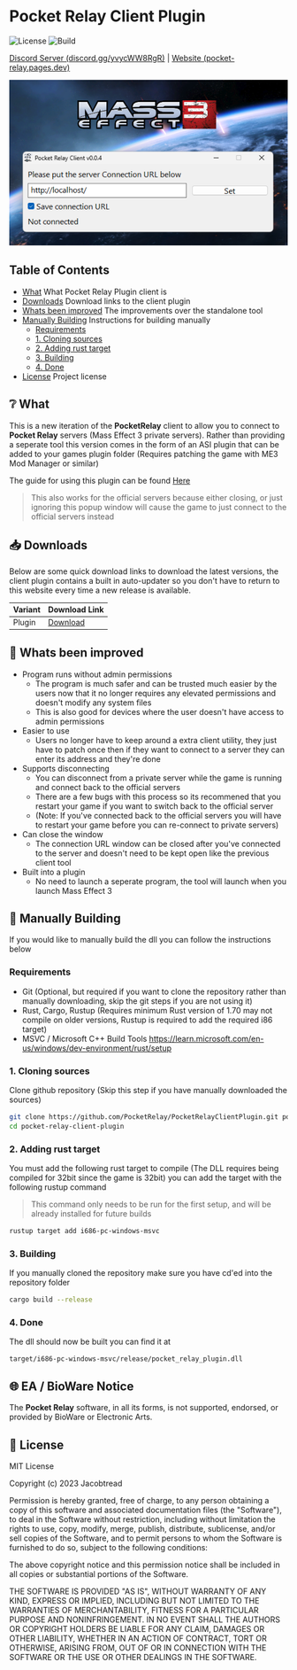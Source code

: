 # Pocket Relay Client Plugin

![License](https://img.shields.io/github/license/PocketRelay/EmbeddedClient?style=for-the-badge)
![Build](https://img.shields.io/github/actions/workflow/status/PocketRelay/PocketRelayClientPlugin/build.yml?style=for-the-badge)

[Discord Server (discord.gg/yvycWW8RgR)](https://discord.gg/yvycWW8RgR) | [Website (pocket-relay.pages.dev)](https://pocket-relay.pages.dev/)

![Start](assets/start.png)

## Table of Contents

- [What](#❔-what) What Pocket Relay Plugin client is
- [Downloads](#📥-downloads) Download links to the client plugin
- [Whats been improved](#🔮-whats-been-improved) The improvements over the standalone tool
- [Manually Building](#🚀-manually-building) Instructions for building manually
  - [Requirements](#requirements)
  - [1. Cloning sources](#1-cloning-sources)
  - [2. Adding rust target](#2-adding-rust-target)
  - [3. Building](#3-building)
  - [4. Done](#4-done)
- [License](#🧾-license) Project license

## ❔ What

This is a new iteration of the **PocketRelay** client to allow you to connect to **Pocket Relay** servers (Mass Effect 3 private servers). 
Rather than providing a seperate tool this version comes in the form of an ASI plugin that can be added to your games plugin folder
(Requires patching the game with ME3 Mod Manager or similar)

The guide for using this plugin can be found [Here](https://pocket-relay.pages.dev/docs/client/plugin-client)

> This also works for the official servers because either closing, or just ignoring this popup window will cause the game to just connect to the official servers instead

## 📥 Downloads

Below are some quick download links to download the latest versions, the client plugin contains a built in auto-updater so you don't have to return to this website every time a new release is available.

| Variant | Download Link                                                                                                       |
| ------- | ------------------------------------------------------------------------------------------------------------------- |
| Plugin  | [Download](https://github.com/PocketRelay/PocketRelayClientPlugin/releases/latest/download/pocket-relay-plugin.asi) |


## 🔮 Whats been improved
- Program runs without admin permissions
  - The program is much safer and can be trusted much easier by the users now that it no longer requires any elevated permissions and doesn't modify any system files
  - This is also good for devices where the user doesn't have access to admin permissions
- Easier to use
  - Users no longer have to keep around a extra client utility, they just have to patch once then if they want to connect to a server they can enter its address and they're done
- Supports disconnecting
  - You can disconnect from a private server while the game is running and connect back to the official servers
  - There are a few bugs with this process so its recommened that you restart your game if you want to switch back to the official server
  - (Note: If you've connected back to the official servers you will have to restart your game before you can re-connect to private servers)
- Can close the window 
  - The connection URL window can be closed after you've connected to the server and doesn't need to be kept open like the previous client tool
- Built into a plugin
  - No need to launch a seperate program, the tool will launch when you launch Mass Effect 3

## 🚀 Manually Building

If you would like to manually build the dll you can follow the instructions below

### Requirements
- Git (Optional, but required if you want to clone the repository rather than manually downloading, skip the git steps if you are not using it)
- Rust, Cargo, Rustup (Requires minimum Rust version of 1.70 may not compile on older versions, Rustup is required to add the required i86 target)
- MSVC / Microsoft C++ Build Tools https://learn.microsoft.com/en-us/windows/dev-environment/rust/setup

### 1. Cloning sources

Clone github repository (Skip this step if you have manually downloaded the sources)

```sh
git clone https://github.com/PocketRelay/PocketRelayClientPlugin.git pocket-relay-client-plugin
cd pocket-relay-client-plugin
```

### 2. Adding rust target

You must add the following rust target to compile (The DLL requires being compiled for 32bit since the game is 32bit) you can add the target with the following rustup command

> This command only needs to be run for the first setup, and will be already installed for future builds

```sh
rustup target add i686-pc-windows-msvc
```

### 3. Building 

If you manually cloned the repository make sure you have cd'ed into the repository folder

```sh
cargo build --release
```

### 4. Done

The dll should now be built you can find it at

```
target/i686-pc-windows-msvc/release/pocket_relay_plugin.dll
```

## 🌐 EA / BioWare Notice

The **Pocket Relay** software, in all its forms, is not supported, endorsed, or provided by BioWare or Electronic Arts.

## 🧾 License

MIT License

Copyright (c) 2023 Jacobtread

Permission is hereby granted, free of charge, to any person obtaining a copy
of this software and associated documentation files (the "Software"), to deal
in the Software without restriction, including without limitation the rights
to use, copy, modify, merge, publish, distribute, sublicense, and/or sell
copies of the Software, and to permit persons to whom the Software is
furnished to do so, subject to the following conditions:

The above copyright notice and this permission notice shall be included in all
copies or substantial portions of the Software.

THE SOFTWARE IS PROVIDED "AS IS", WITHOUT WARRANTY OF ANY KIND, EXPRESS OR
IMPLIED, INCLUDING BUT NOT LIMITED TO THE WARRANTIES OF MERCHANTABILITY,
FITNESS FOR A PARTICULAR PURPOSE AND NONINFRINGEMENT. IN NO EVENT SHALL THE
AUTHORS OR COPYRIGHT HOLDERS BE LIABLE FOR ANY CLAIM, DAMAGES OR OTHER
LIABILITY, WHETHER IN AN ACTION OF CONTRACT, TORT OR OTHERWISE, ARISING FROM,
OUT OF OR IN CONNECTION WITH THE SOFTWARE OR THE USE OR OTHER DEALINGS IN THE
SOFTWARE.